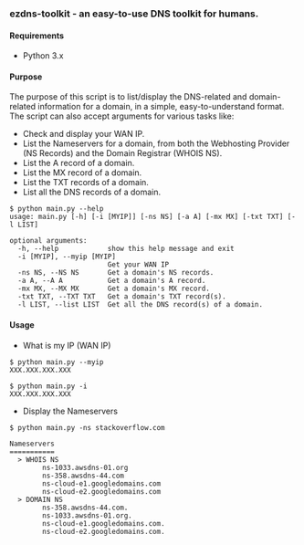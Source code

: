 ### ezdns-toolkit - an easy-to-use DNS toolkit for humans.

#### Requirements

- Python 3.x

#### Purpose

The purpose of this script is to list/display the DNS-related and domain-related information for a domain, in a simple, easy-to-understand format.  
The script can also accept arguments for various tasks like:


- Check and display your WAN IP.
- List the Nameservers for a domain, from both the Webhosting Provider (NS Records) and the Domain Registrar (WHOIS NS).
- List the A record of a domain.
- List the MX record of a domain.
- List the TXT records of a domain.
- List all the DNS records of a domain.

```
$ python main.py --help
usage: main.py [-h] [-i [MYIP]] [-ns NS] [-a A] [-mx MX] [-txt TXT] [-l LIST]

optional arguments:
  -h, --help            show this help message and exit
  -i [MYIP], --myip [MYIP]
                        Get your WAN IP
  -ns NS, --NS NS       Get a domain's NS records.
  -a A, --A A           Get a domain's A record.
  -mx MX, --MX MX       Get a domain's MX record.
  -txt TXT, --TXT TXT   Get a domain's TXT record(s).
  -l LIST, --list LIST  Get all the DNS record(s) of a domain.
```

#### Usage

- What is my IP (WAN IP)
```
$ python main.py --myip
XXX.XXX.XXX.XXX

$ python main.py -i
XXX.XXX.XXX.XXX
```

- Display the Nameservers
```
$ python main.py -ns stackoverflow.com

Nameservers
===========
  > WHOIS NS
        ns-1033.awsdns-01.org
        ns-358.awsdns-44.com
        ns-cloud-e1.googledomains.com
        ns-cloud-e2.googledomains.com
  > DOMAIN NS
        ns-358.awsdns-44.com.
        ns-1033.awsdns-01.org.
        ns-cloud-e1.googledomains.com.
        ns-cloud-e2.googledomains.com.
```
